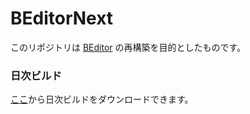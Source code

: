 # BEditorNext

このリポジトリは [BEditor](https://github.com/b-editor/BEditor)
の再構築を目的としたものです。

### 日次ビルド
[ここ](https://github.com/b-editor/BEditorNext/actions/workflows/daily-build.yml)から日次ビルドをダウンロードできます。
